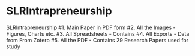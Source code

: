 # SLRIntrapreneurship
SLRIntrapreneurship
#1. Main Paper in PDF form
#2. All the Images - Figures,  Charts etc.
#3. All Spreadsheets - Contains 
#4. All Exports - Data from From Zotero
#5. All the PDF - Contains 29 Research Papers used for study
